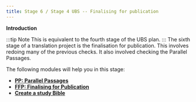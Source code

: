 ```yaml
---
title: Stage 6 / Stage 4 UBS -- Finalising for publication
---
```

**Introduction**

:::tip Note 
This is equivalent to the fourth stage of the UBS plan.
:::
The sixth stage of a translation project is the finalisation for publication. This involves redoing many of the previous checks.
It also involved checking the Parallel Passages.

The following modules will help you in this stage:

-   [**PP: Parallel Passages**](23.PP.md)
-   [**FFP: Finalising for Publication**](24.FFP.md)
-   [**Create a study Bible**](25.StudyBibles.md)


